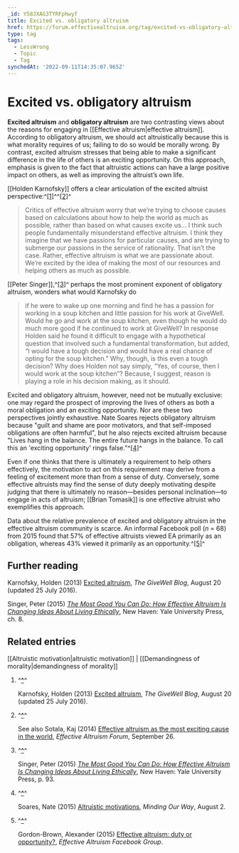 ```yaml
---
_id: Y58JXAG3TYRFphwyf
title: Excited vs. obligatory altruism
href: https://forum.effectivealtruism.org/tag/excited-vs-obligatory-altruism
type: tag
tags:
  - LessWrong
  - Topic
  - Tag
synchedAt: '2022-09-11T14:35:07.965Z'
---
```

# Excited vs. obligatory altruism

**Excited altruism** and **obligatory altruism** are two contrasting views about the reasons for engaging in [[Effective altruism|effective altruism]]. According to obligatory altruism, we should act altruistically because this is what morality requires of us; failing to do so would be morally wrong. By contrast, excited altruism stresses that being able to make a significant difference in the life of others is an exciting opportunity. On this approach, emphasis is given to the fact that altruistic actions can have a large positive impact on others, as well as improving the altruist’s own life.

[[Holden Karnofsky]] offers a clear articulation of the excited altruist perspective:^[\[1\]](#fno1ihx1ltl2)^^[\[2\]](#fn975qsczsy6e)^

> Critics of effective altruism worry that we’re trying to choose causes based on calculations about how to help the world as much as possible, rather than based on what causes excite us… I think such people fundamentally misunderstand effective altruism. I think they imagine that we have passions for particular causes, and are trying to submerge our passions in the service of rationality. That isn’t the case. Rather, effective altruism is what we are passionate about. We’re excited by the idea of making the most of our resources and helping others as much as possible.

[[Peter Singer]],^[\[3\]](#fnk9zfh4prfvn)^ perhaps the most prominent exponent of obligatory altruism, wonders what would Karnofsky do

> if he were to wake up one morning and find he has a passion for working in a soup kitchen and little passion for his work at GiveWell. Would he go and work at the soup kitchen, even though he would do much more good if he continued to work at GiveWell? In response Holden said he found it difficult to engage with a hypothetical question that involved such a fundamental transformation, but added, “I would have a tough decision and would have a real chance of opting for the soup kitchen.” Why, though, is this even a tough decision? Why does Holden not say simply, “Yes, of course, then I would work at the soup kitchen”? Because, I suggest, reason is playing a role in his decision making, as it should.

Excited and obligatory altruism, however, need not be mutually exclusive: one may regard the prospect of improving the lives of others as both a moral obligation and an exciting opportunity. Nor are these two perspectives jointly exhaustive. Nate Soares rejects obligatory altruism because "guilt and shame are poor motivators, and that self-imposed obligations are often harmful", but he also rejects excited altruism because "Lives hang in the balance. The entire future hangs in the balance. To call this an 'exciting opportunity' rings false."^[\[4\]](#fna2sfw1bxxyc)^

Even if one thinks that there is ultimately a requirement to help others effectively, the motivation to act on this requirement may derive from a feeling of excitement more than from a sense of duty. Conversely, some effective altruists may find the sense of duty deeply motivating despite judging that there is ultimately no reason—besides personal inclination—to engage in acts of altruism; [[Brian Tomasik]] is one effective altruist who exemplifies this approach.

Data about the relative prevalence of excited and obligatory altruism in the effective altruism community is scarce. An informal Facebook poll (*n* = 68) from 2015 found that 57% of effective altruists viewed EA primarily as an obligation, whereas 43% viewed it primarily as an opportunity.^[\[5\]](#fn84iwhh3z8hy)^

Further reading
---------------

Karnofsky, Holden (2013) [Excited altruism](https://blog.givewell.org/2013/08/20/excited-altruism/), *The GiveWell Blog*, August 20 (updated 25 July 2016).

Singer, Peter (2015) [*The Most Good You Can Do: How Effective Altruism Is Changing Ideas About Living Ethically*](https://en.wikipedia.org/wiki/Special:BookSources/9780300180275), New Haven: Yale University Press, ch. 8.

Related entries
---------------

[[Altruistic motivation|altruistic motivation]] | [[Demandingness of morality|demandingness of morality]]

1.  ^**[^](#fnrefo1ihx1ltl2)**^
    
    Karnofsky, Holden (2013) [Excited altruism](https://blog.givewell.org/2013/08/20/excited-altruism/), *The GiveWell Blog*, August 20 (updated 25 July 2016).
    
2.  ^**[^](#fnref975qsczsy6e)**^
    
    See also Sotala, Kaj (2014) [Effective altruism as the most exciting cause in the world](https://forum.effectivealtruism.org/posts/LwmEr3B9dpBrFq3du/effective-altruism-as-the-most-exciting-cause-in-the-world), *Effective Altruism Forum*, September 26.
    
3.  ^**[^](#fnrefk9zfh4prfvn)**^
    
    Singer, Peter (2015) [*The Most Good You Can Do: How Effective Altruism Is Changing Ideas About Living Ethically*](https://en.wikipedia.org/wiki/Special:BookSources/9780300180275), New Haven: Yale University Press, p. 93.
    
4.  ^**[^](#fnrefa2sfw1bxxyc)**^
    
    Soares, Nate (2015) [Altruistic motivations](http://mindingourway.com/altruistic-motivations/), *Minding Our Way*, August 2.
    
5.  ^**[^](#fnref84iwhh3z8hy)**^
    
    Gordon-Brown, Alexander (2015) [Effective altruism: duty or opportunity?](https://www.facebook.com/groups/effective.altruists/permalink/815061285216897/), *Effective Altruism Facebook Group*.
